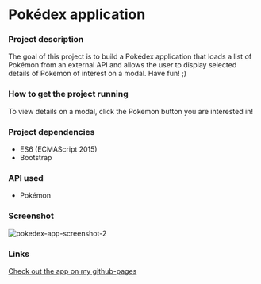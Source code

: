 
# Pokédex application

### Project description

The goal of this project is to build a Pokédex application that loads a list of Pokémon from an external API and allows the user to display selected details of Pokemon of interest on a modal. Have fun! ;)

### How to get the project running

To view details on a modal, click the Pokemon button you are interested in!

### Project dependencies

- ES6 (ECMAScript 2015)
- Bootstrap

### API used

- Pokémon

### Screenshot

![pokedex-app-screenshot-2](https://user-images.githubusercontent.com/85830416/147135696-e0ee1f60-af8a-454d-a13b-596eddccc880.png)

### Links
 [Check out the app on my github-pages](https://yayehk.github.io/pokemon-list-js-app/)
